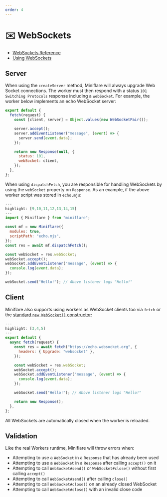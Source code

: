 ```yaml
---
order: 4
---
```


# ✉️ WebSockets

- [WebSockets Reference](https://developers.cloudflare.com/workers/runtime-apis/websockets)
- [Using WebSockets](https://developers.cloudflare.com/workers/learning/using-websockets)

## Server

When using the `createServer` method, Miniflare will always upgrade
Web Socket connections. The worker must then respond with a status
`101 Switching Protocols` response including a `webSocket`. For example, the
worker below implements an echo WebSocket server:

```js
export default {
  fetch(request) {
    const [client, server] = Object.values(new WebSocketPair());

    server.accept();
    server.addEventListener("message", (event) => {
      server.send(event.data);
    });

    return new Response(null, {
      status: 101,
      webSocket: client,
    });
  },
};
```

When using `dispatchFetch`, you are responsible for handling WebSockets by using
the `webSocket` property on `Response`. As an example, if the above worker
script was stored in `echo.mjs`:

```js
---
highlight: [9,10,11,12,13,14,15]
---
import { Miniflare } from "miniflare";

const mf = new Miniflare({
  modules: true,
  scriptPath: "echo.mjs",
});
const res = await mf.dispatchFetch();

const webSocket = res.webSocket;
webSocket.accept();
webSocket.addEventListener("message", (event) => {
  console.log(event.data);
});

webSocket.send("Hello!"); // Above listener logs "Hello!"
```

## Client

Miniflare also supports using workers as WebSocket clients too via `fetch` or
the
[standard `new WebSocket()` constructor](https://developer.mozilla.org/en-US/docs/Web/API/WebSocket/WebSocket):

```js
---
highlight: [3,4,5]
---
export default {
  async fetch(request) {
    const res = await fetch("https://echo.websocket.org", {
      headers: { Upgrade: "websocket" },
    });

    const webSocket = res.webSocket;
    webSocket.accept();
    webSocket.addEventListener("message", (event) => {
      console.log(event.data);
    });

    webSocket.send("Hello!"); // Above listener logs "Hello!"

    return new Response();
  },
};
```

All WebSockets are automatically closed when the worker is reloaded.

## Validation

Like the real Workers runtime, Miniflare will throw errors when:

- Attempting to use a `WebSocket` in a `Response` that has already been used
- Attempting to use a `WebSocket` in a `Response` after calling `accept()` on it
- Attempting to call `WebSocket#send()` or `WebSocket#close()` without first
  calling `accept()`
- Attempting to call `WebSocket#send()` after calling `close()`
- Attempting to call `WebSocket#close()` on an already closed WebSocket
- Attempting to call `WebSocket#close()` with an invalid close code
